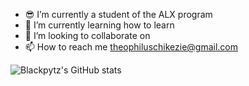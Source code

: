 

- 😎 I’m currently a student of the ALX program
- 🌱 I’m currently learning how to learn
- 💞️ I’m looking to collaborate on 
- 📫 How to reach me theophiluschikezie@gmail.com

![Blackpytz's GitHub stats](https://github-readme-stats.vercel.app/api?username=Blackpytz&theme=dark&show_icons=true)





<!---
Blackpytz/Blackpytz is a ✨ special ✨ repository because its `README.md` (this file) appears on your GitHub profile.
You can click the Preview link to take a look at your changes.
--->
